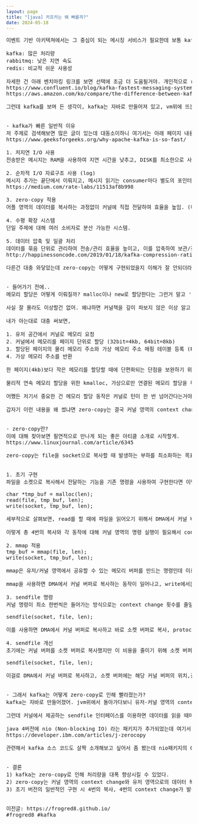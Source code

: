```yaml
---
layout: page
title: "[java] 카프카는 왜 빠를까?"
date: 2024-05-18
---
```


<pre>
이벤트 기반 아키텍쳐에서는 그 중심이 되는 메시징 서비스가 필요한데 보통 kafka, rabbitmq, redis (pub/sub) 등의 기술을 사용하고 있어. 특히 대규모 서비스에서는 kafka를 주로 사용하는데 다른 서비스에 비해 처리량이 월등히 좋기 때문이야. 각 서비스에 대한 특징을 간단히 한줄로 써보면,

kafka: 많은 처리량
rabbitmq: 낮은 지연 속도
redis: 비교적 쉬운 사용성

자세한 건 아래 벤치마킹 링크를 보면 선택에 조금 더 도움될거야. 개인적으로 redis는 속도나 처리량보단 사용성이 장점이라고 생각하는 편.
https://www.confluent.io/blog/kafka-fastest-messaging-system/
https://aws.amazon.com/ko/compare/the-difference-between-kafka-and-redis/

그런데 kafka를 보며 든 생각이, kafka는 자바로 만들어져 있고, vm위에 뜨는데도 어떻게 저런 많은 처리량이 나오는걸까 궁금해졌어. 그래서 이것저것 보다가 어느 정도 정리가 돼서 간단히 써봄.


- kafka가 빠른 일반적 이유
저 주제로 검색해보면 많은 글이 있는데 대동소이하니 여기서는 아래 페이지 내용으로 간단히 설명할게.
https://www.geeksforgeeks.org/why-apache-kafka-is-so-fast/

1. 저지연 I/O 사용
전송받은 메시지는 RAM을 사용하여 지연 시간을 낮추고, DISK를 최소한으로 사용.

2. 순차적 I/O 자료구조 사용 (log)
메시지 추가는 끝단에서 이뤄지고, 메시지 읽기는 consumer마다 별도의 포인터를 두어 탐색 시간을 피하는 'log'라는 데이터 구조 사용. 더 자세한 건 아래 링크 참조.
https://medium.com/rate-labs/11513af8b998

3. zero-copy 적용
어플 영역의 데이터를 복사하는 과정없이 커널에 직접 전달하여 효율을 높임. (이번 글의 메인 주제)

4. 수평 확장 시스템
단일 주제에 대해 여러 소비자로 분산 가능한 시스템.

5. 데이터 압축 및 일괄 처리
데이터를 묶음 단위로 관리하여 전송/관리 효율을 높이고, 이를 압축하여 보관/전송하는 구조. 아래 트러블 슈팅 링크글 재밌더라.
http://happinessoncode.com/2019/01/18/kafka-compression-ratio/

다른건 대충 와닿았는데 zero-copy는 어떻게 구현되었을지 이해가 잘 안되더라고. 데이터를 바로 커널에 전달하는게 가능한가? 그래서 이번 글은 zero-copy에 대해서 깊게 알아볼거야.


- 들어가기 전에..
메모리 할당은 어떻게 이뤄질까? malloc이나 new로 할당한다는 그런거 말고 '진짜' 메모리 할당 과정 말이야.

사실 잘 몰라도 이상할건 없어. 왜냐하면 커널책을 깊이 파보지 않은 이상 알고 있기가 쉽지 않거든. 얇은 책에서는 간단히 다루다가 두리뭉실하게 넘어가기도 하더라.

내가 아는대로 대충 써보면, 

1. 유저 공간에서 커널로 메모리 요청
2. 커널에서 메모리를 페이지 단위로 할당 (32bit=4kb, 64bit=8kb)
3. 할당된 페이지의 물리 메모리 주소와 가상 메모리 주소 매핑 테이블 등록 (PMT, Page Map Table) 
4. 가상 메모리 주소를 반환

한 페이지(4kb)보다 작은 메모리를 할당할 때에 단편화되는 단점을 보완하기 위해서 미할당된 부분을 기록했다가 다음 메모리 요청 시에 현재 할당된 페이지에 빈 자리가 있는지 검색하거나 해제 시 합치는 Buddy system 이라던지, 동일한 크기가 빈번하게 할당/해제될 때는 small/large bin, SLAB 등의 여러 메모리 관리 기법을 통해 단편화를 최소화하기도 해.

물리적 연속 메모리 할당을 위한 kmalloc, 가상으로만 연결된 메모리 할당을 위한 vmalloc 등도 있고, vmalloc 시 경우에 따라서 지나친 TLB(Translation Lookaside Buffer)의 변경으로 성능이 저하될 수 있다거나 뭐 이것저것.. (이 내용도 최신 버전에서 그 어디즈음의 과정일 수 있으니 참고만 하고, 자세한 건 별도로 찾아보길 권장해)

어쨌든 저기서 중요한 건 메모리 할당 동작은 커널로 턴이 한 번 넘어간다는거야. 그렇다는 얘기는 cpu레벨에서 context change가 일어나야 하는거고, 이는 꽤나 비싼 동작이지. 참고로 메모리 해제는 알고리즘에 따라서 더 큰 부하를 가져오기도 해.

갑자기 이런 내용을 왜 썼냐면 zero-copy는 결국 커널 영역의 context change를 최소화시키고 싶다는 요구사항에서 시작된 내용이거든. 가장 접하기 쉬운게 메모리 할당이라서 간단히 써봤는데 이제 아래에서 제대로 zero-copy를 알아볼게.


- zero-copy란?
이에 대해 찾아보면 필연적으로 만나게 되는 좋은 아티클 소개로 시작할게.
https://www.linuxjournal.com/article/6345

zero-copy는 file을 socket으로 복사할 때 발생하는 부하를 최소화하는 목표를 가지고 만든 기능이야. 여기서는 linux를 기준으로 설명하지만 최종 인터페이스는 window도 동일하게 지원한다고 하더라. 위 아티클에서 소개한 zero-copy 개선 방식을 순서대로 알아볼거야.


1. 초기 구현
파일을 소켓으로 복사해서 전달하는 기능을 기존 명령을 사용하여 구현한다면 이렇게 될거야.

char *tmp_buf = malloc(len);
read(file, tmp_buf, len);
write(socket, tmp_buf, len);

세부적으로 살펴보면, read를 할 때에 파일을 읽어오기 위해서 DMA에서 커널 버퍼로, 이를 다시 유저 버퍼(tmp_buf)로 복사하는 동작이 일어나고, write에서는 이 유저 버퍼를 다시 커널 버퍼(=소켓 버퍼)로 복사해서 다시 protocol engine으로 복사하는 동작이 일어나게 돼.

이렇게 총 4번의 복사와 각 동작에 대해 커널 영역의 명령 실행이 필요해서 context change가 4번 일어나는 비싼 동작인데, 이를 조금 더 개선시킨게 다음의 mmap을 이용한 방식이야.

2. mmap 적용
tmp_buf = mmap(file, len);
write(socket, tmp_buf, len);

mmap은 유저/커널 영역에서 공유할 수 있는 메모리 버퍼를 만드는 명령인데 이로 인해 파일을 굳이 유저 버퍼로 복사할 필요가 없어지고 커널 영역에서만 복사가 일어나게 할 수 있어.

mmap을 사용하면 DMA에서 커널 버퍼로 복사하는 동작이 일어나고, write에서는 이 mmap 버퍼를 소켓 버퍼로 복사하고 protocol engine으로 복사하는데, 이렇게 하면 3번의 복사와 4번의 context change로 줄어들게 돼.

3. sendfile 명령
커널 명령이 최소 한번씩은 들어가는 방식으로는 context change 횟수를 줄일 수 없으니 아예 명령을 새로 만들었어.

sendfile(socket, file, len);

이를 사용하면 DMA에서 커널 버퍼로 복사하고 바로 소켓 버퍼로 복사, protocol engine으로 복사하게 돼서 복사 횟수는 동일하게 3회지만 context change 횟수가 2번으로 줄어들게 돼.

4. sendfile 개선
초기에는 커널 버퍼를 소켓 버퍼로 복사했지만 이 비용을 줄이기 위해 소켓 버퍼 인터페이스를 바꿔서 데이터 전체가 아닌 데이터의 위치와 길이 정보를 받을 수 있도록 개선하여 커널 영역 내의 복사 비용도 없앨 수 있었어. 외부 인터페이스는 바뀐게 없기 때문에 기존처럼 사용하면 돼.

sendfile(socket, file, len);

이걸로 DMA에서 커널 버퍼로 복사하고, 소켓 버퍼에는 해당 커널 버퍼의 위치,길이 정보만 기록해서 protocol engine이 직접 참조하여 복사해갈 수 있어. 엄밀하게 말하면 zero-copy는 아니지만 유저/커널 영역에서 중복된 데이터 복사가 일어나지 않게 줄였다는 것에 의의를 둔다면 좋을거야. 사실 이보다 줄일 수는 없을거고.


- 그래서 kafka는 어떻게 zero-copy로 인해 빨라졌는가?
kafka는 자바로 만들어졌어. jvm위에서 돌아가다보니 유저-커널 영역의 context change외에도 유저 영역의 메모리 할당/복사 비용 등이 아무래도 부담되기 마련이야. (게다가 gc)

그런데 커널에서 제공하는 sendfile 인터페이스를 이용하면 데이터를 읽을 때마다 유저 영역으로 복사할 필요없이 바로 보낼 수 있단 말이지? 그래서 kafka는 이를 활용하여 consumer가 데이터를 요청할 때마다 유저 영역에 복사해서 내보내는 방식이 아닌, sendfile을 활용하여 쌓인 메시지를 네트워크로 바로 전송하도록 구현했어.

java 4버전에 nio (Non-blocking IO) 라는 패키지가 추가되었는데 여기서 transferTo 함수가 이 sendfile을 랩핑해놓은 거라고 보면 돼. ibm문서 중에 기존 방식과 transferTo를 활용한 방식을 비교한 예제가 있는데 65% 더 빠른 결과를 보여주기도 했어.
https://developer.ibm.com/articles/j-zerocopy

관련해서 kafka 소스 코드도 살짝 소개해보고 싶어서 좀 봤는데 nio패키지의 Channel, Selector의 일반적인 사용들이 대부분이라 그냥 혼자 분석만 하고 말았다는 후문.


- 결론
1) kafka는 zero-copy로 인해 처리량을 대폭 향상시킬 수 있었다.
2) zero-copy는 커널 영역의 context change와 유저 영역으로의 데이터 복사를 줄이는 기능으로 os에서 지원하는 기능이다.
3) 초기 버전의 일반적인 구현 시 4번의 복사, 4번의 context change가 발생하던 부분을 zero-copy로 변경하면 2번의 복사, 2번의 context change로 최적화할 수 있다.


이전글: https://frogred8.github.io/
#frogred8 #kafka